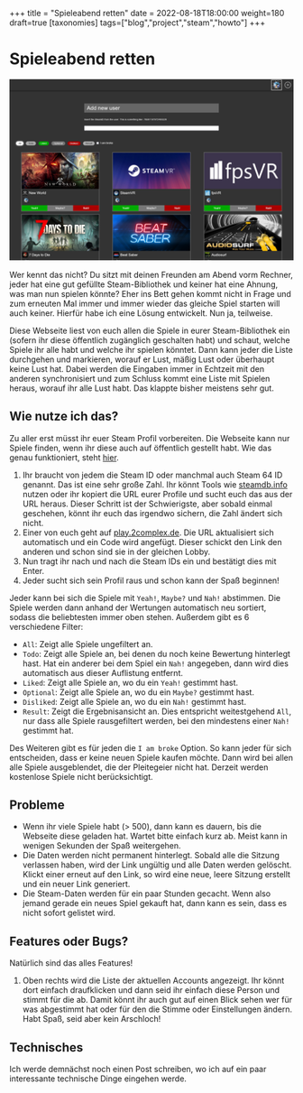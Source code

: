 +++
title = "Spieleabend retten"
date = 2022-08-18T18:00:00
weight=180
draft=true
[taxonomies]
tags=["blog","project","steam","howto"]
+++

# Spieleabend retten

![Übersichtsseite](page.png)

Wer kennt das nicht? Du sitzt mit deinen Freunden am Abend vorm Rechner, jeder hat eine gut
gefüllte Steam-Bibliothek und keiner hat eine Ahnung, was man nun spielen könnte? Eher ins Bett
gehen kommt nicht in Frage und zum erneuten Mal immer und immer wieder das gleiche Spiel starten
will auch keiner. Hierfür habe ich eine Lösung entwickelt. Nun ja, teilweise.

Diese Webseite liest von euch allen die Spiele in eurer Steam-Bibliothek ein (sofern ihr diese
öffentlich zugänglich geschalten habt) und schaut, welche Spiele ihr alle habt und welche ihr
spielen könntet. Dann kann jeder die Liste durchgehen und markieren, worauf er Lust, mäßig Lust
oder überhaupt keine Lust hat. Dabei werden die Eingaben immer in Echtzeit mit den anderen
synchronisiert und zum Schluss kommt eine Liste mit Spielen heraus, worauf ihr alle Lust habt.
Das klappte bisher meistens sehr gut.

## Wie nutze ich das?

Zu aller erst müsst ihr euer Steam Profil vorbereiten. Die Webseite kann nur Spiele finden, wenn
ihr diese auch auf öffentlich gestellt habt. Wie das genau funktioniert, steht
[hier](https://help.steampowered.com/de/faqs/view/588C-C67D-0251-C276).

1. Ihr braucht von jedem die Steam ID oder manchmal auch Steam 64 ID genannt. Das ist eine sehr
    große Zahl. Ihr könnt Tools wie [steamdb.info](https://steamdb.info) nutzen oder ihr kopiert
    die URL eurer Profile und sucht euch das aus der URL heraus. Dieser Schritt ist der
    Schwierigste, aber sobald einmal geschehen, könnt ihr euch das irgendwo sichern, die Zahl
    ändert sich nicht.
2. Einer von euch geht auf [play.2complex.de](https://play.2complex.de/). Die URL aktualisiert
    sich automatisch und ein Code wird angefügt. Dieser schickt den Link den anderen und schon
    sind sie in der gleichen Lobby.
3. Nun tragt ihr nach und nach die Steam IDs ein und bestätigt dies mit Enter.
4. Jeder sucht sich sein Profil raus und schon kann der Spaß beginnen!

Jeder kann bei sich die Spiele mit `Yeah!`, `Maybe?` und `Nah!` abstimmen. Die Spiele werden dann
anhand der Wertungen automatisch neu sortiert, sodass die beliebtesten immer oben stehen.
Außerdem gibt es 6 verschiedene Filter:

- `All`: Zeigt alle Spiele ungefiltert an.
- `Todo`: Zeigt alle Spiele an, bei denen du noch keine Bewertung hinterlegt hast. Hat ein anderer
    bei dem Spiel ein `Nah!` angegeben, dann wird dies automatisch aus dieser Auflistung entfernt.
- `Liked`: Zeigt alle Spiele an, wo du ein `Yeah!` gestimmt hast.
- `Optional`: Zeigt alle Spiele an, wo du ein `Maybe?` gestimmt hast.
- `Disliked`: Zeigt alle Spiele an, wo du ein `Nah!` gestimmt hast.
- `Result`: Zeigt die Ergebnisansicht an. Dies entspricht weitestgehend `All`, nur dass alle Spiele
    rausgefiltert werden, bei den mindestens einer `Nah!` gestimmt hat.

Des Weiteren gibt es für jeden die `I am broke` Option. So kann jeder für sich entscheiden, dass er
keine neuen Spiele kaufen möchte. Dann wird bei allen alle Spiele ausgeblendet, die der Pleitegeier
nicht hat. Derzeit werden kostenlose Spiele nicht berücksichtigt.

## Probleme

- Wenn ihr viele Spiele habt (> 500), dann kann es dauern, bis die Webseite diese geladen hat.
    Wartet bitte einfach kurz ab. Meist kann in wenigen Sekunden der Spaß weitergehen.
- Die Daten werden nicht permanent hinterlegt. Sobald alle die Sitzung verlassen haben, wird der
    Link ungültig und alle Daten werden gelöscht. Klickt einer erneut auf den Link, so wird eine
    neue, leere Sitzung erstellt und ein neuer Link generiert.
- Die Steam-Daten werden für ein paar Stunden gecacht. Wenn also jemand gerade ein neues Spiel
    gekauft hat, dann kann es sein, dass es nicht sofort gelistet wird.

## Features oder Bugs?

Natürlich sind das alles Features!

1. Oben rechts wird die Liste der aktuellen Accounts angezeigt. Ihr könnt dort einfach draufklicken
    und dann seid ihr einfach diese Person und stimmt für die ab. Damit könnt ihr auch gut auf
    einen Blick sehen wer für was abgestimmt hat oder für den die Stimme oder Einstellungen
    ändern. Habt Spaß, seid aber kein Arschloch!

## Technisches

Ich werde demnächst noch einen Post schreiben, wo ich auf ein paar interessante technische Dinge
eingehen werde.

